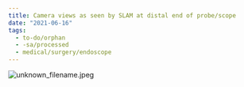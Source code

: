 ```yaml
---
title: Camera views as seen by SLAM at distal end of probe/scope
date: "2021-06-16"
tags:
  - to-do/orphan
  - -sa/processed
  - medical/surgery/endoscope
---
```


![unknown_filename.jpeg](./_resources/Camera_views_as_seen_by_SLAM_at_distal_end_of_probe_scope.resources/unknown_filename.jpeg)

